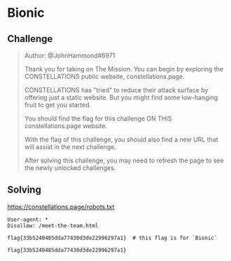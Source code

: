 # Bionic

## Challenge

>Author: @JohnHammond#6971
>
>Thank you for taking on The Mission. You can begin by exploring the CONSTELLATIONS public website, constellations.page.
>
>CONSTELLATIONS has "tried" to reduce their attack surface by offering just a static website. But you might find some low-hanging fruit to get you started.
>
>You should find the flag for this challenge ON THIS constellations.page website.
>
>With the flag of this challenge, you should also find a new URL that will assist in the next challenge.
>
>After solving this challenge, you may need to refresh the page to see the newly unlocked challenges.

## Solving

https://constellations.page/robots.txt

```
User-agent: *
Disallow: /meet-the-team.html

flag{33b5240485dda77430d3de22996297a1}  # this flag is for `Bionic`
```

`flag{33b5240485dda77430d3de22996297a1}`
